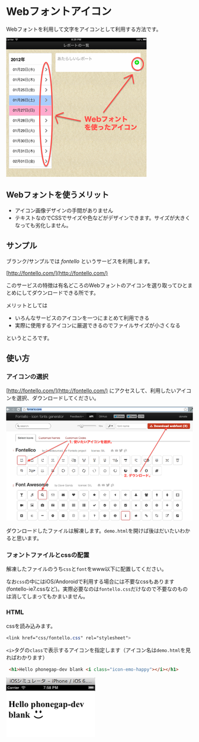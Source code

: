 # Webフォントアイコン

Webフォントを利用して文字をアイコンとして利用する方法です。

<img src="https://github.com/FLECT-DEV-TEAM/phonegap-dev/blob/master/document/tips/webfont_icon_img01.png?raw=true">

## Webフォントを使うメリット

* アイコン画像デザインの手間がありません
* テキストなのでCSSでサイズや色などがデザインできます。サイズが大きくなっても劣化しません。

## サンプル

ブランク/サンプルでは _fontello_ というサービスを利用します。

[http://fontello.com/](http://fontello.com/)

このサービスの特徴は有名どころのWebフォントのアイコンを選り取ってひとまとめにしてダウンロードできる所です。

メリットとしては
* いろんなサービスのアイコンを一つにまとめて利用できる
* 実際に使用するアイコンに厳選できるのでファイルサイズが小さくなる

というところです。

## 使い方

### アイコンの選択

[http://fontello.com/](http://fontello.com/)
にアクセスして、利用したいアイコンを選択、ダウンロードしてください。

<img src="https://github.com/FLECT-DEV-TEAM/phonegap-dev/blob/master/document/tips/webfont_icon_img02.png?raw=true">

ダウンロードしたファイルは解凍します。`demo.html`を開けば後はだいたいわかると思います。

### フォントファイルとcssの配置

解凍したファイルのうち`css`と`font`をwww以下に配置してください。

なお`css`の中にはiOS/Andoroidで利用する場合には不要なcssもあります(fontello-ie7.cssなど)。実際必要なのは`fontello.css`だけなので不要なのものは消してしまってもかまいません。

### HTML

cssを読み込みます。

```css
<link href="css/fontello.css" rel="stylesheet">
```

`<i>`タグの`class`で表示するアイコンを指定します（アイコン名は`demo.html`を見ればわかります）

```html
 <h1>Hello phonegap-dev blank <i class="icon-emo-happy"></i></h1>
```

<img src="https://github.com/FLECT-DEV-TEAM/phonegap-dev/blob/master/document/tips/webfont_icon_img03.png?raw=true">
